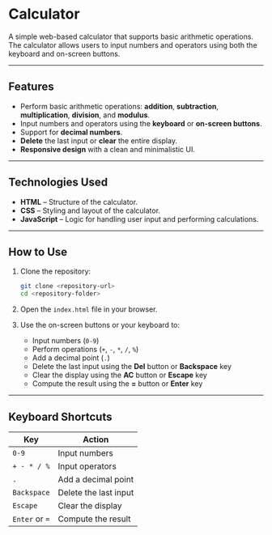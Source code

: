 # Calculator

A simple web-based calculator that supports basic arithmetic operations. The calculator allows users to input numbers and operators using both the keyboard and on-screen buttons.

---

## Features

- Perform basic arithmetic operations: **addition**, **subtraction**, **multiplication**, **division**, and **modulus**.
- Input numbers and operators using the **keyboard** or **on-screen buttons**.
- Support for **decimal numbers**.
- **Delete** the last input or **clear** the entire display.
- **Responsive design** with a clean and minimalistic UI.

---

## Technologies Used

- **HTML** – Structure of the calculator.
- **CSS** – Styling and layout of the calculator.
- **JavaScript** – Logic for handling user input and performing calculations.

---

## How to Use

1. Clone the repository:
   ```bash
   git clone <repository-url>
   cd <repository-folder>
   ```

2. Open the `index.html` file in your browser.

3. Use the on-screen buttons or your keyboard to:
    - Input numbers (`0-9`)
    - Perform operations (`+`, `-`, `*`, `/`, `%`)
    - Add a decimal point (`.`)
    - Delete the last input using the **Del** button or **Backspace** key
    - Clear the display using the **AC** button or **Escape** key
    - Compute the result using the **=** button or **Enter** key

---

## Keyboard Shortcuts

| Key            | Action                |
|----------------|-----------------------|
| `0-9`          | Input numbers         |
| `+ - * / %`    | Input operators       |
| `.`            | Add a decimal point   |
| `Backspace`    | Delete the last input |
| `Escape`       | Clear the display     |
| `Enter` or `=` | Compute the result    |
